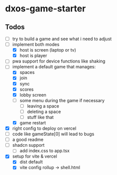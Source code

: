 # dxos-game-starter
## Todos
- [ ] try to build a game and see what i need to adjust
- [ ] implement both modes
  - [x] host is screen (laptop or tv)
  - [x] host is player
- [ ] pwa support for device functions like shaking
- [ ] implement a default game that manages:
  - [x] spaces
  - [x] join
  - [x] sync
  - [x] scores
  - [x] lobby screen
  - [ ] some menu during the game if necessary
    - [ ] leaving a space
    - [ ] deleting a space
    - [ ] stuff like that
  - [x] game restart
- [x] right config to deploy on vercel
- [ ] code like gameState[0] will lead to bugs
- [ ] a good readme
- [ ] shadcn support
  - [ ] add index.css to app.tsx
- [x] setup for vite & vercel
  - [x] dist default
  - [x] vite config rollup -> shell.html